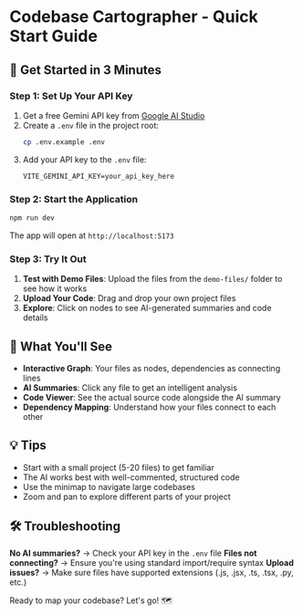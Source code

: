 # Codebase Cartographer - Quick Start Guide

## 🚀 Get Started in 3 Minutes

### Step 1: Set Up Your API Key
1. Get a free Gemini API key from [Google AI Studio](https://makersuite.google.com/app/apikey)
2. Create a `.env` file in the project root:
   ```bash
   cp .env.example .env
   ```
3. Add your API key to the `.env` file:
   ```
   VITE_GEMINI_API_KEY=your_api_key_here
   ```

### Step 2: Start the Application
```bash
npm run dev
```

The app will open at `http://localhost:5173`

### Step 3: Try It Out
1. **Test with Demo Files**: Upload the files from the `demo-files/` folder to see how it works
2. **Upload Your Code**: Drag and drop your own project files
3. **Explore**: Click on nodes to see AI-generated summaries and code details

## 🎯 What You'll See

- **Interactive Graph**: Your files as nodes, dependencies as connecting lines
- **AI Summaries**: Click any file to get an intelligent analysis
- **Code Viewer**: See the actual source code alongside the AI summary
- **Dependency Mapping**: Understand how your files connect to each other

## 💡 Tips

- Start with a small project (5-20 files) to get familiar
- The AI works best with well-commented, structured code
- Use the minimap to navigate large codebases
- Zoom and pan to explore different parts of your project

## 🛠️ Troubleshooting

**No AI summaries?** → Check your API key in the `.env` file
**Files not connecting?** → Ensure you're using standard import/require syntax
**Upload issues?** → Make sure files have supported extensions (.js, .jsx, .ts, .tsx, .py, etc.)

Ready to map your codebase? Let's go! 🗺️
